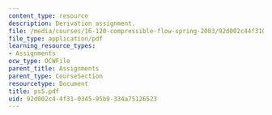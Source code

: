 ```yaml
---
content_type: resource
description: Derivation assignment.
file: /media/courses/16-120-compressible-flow-spring-2003/92d002c44f31034595b9334a75126523_ps5.pdf
file_type: application/pdf
learning_resource_types:
- Assignments
ocw_type: OCWFile
parent_title: Assignments
parent_type: CourseSection
resourcetype: Document
title: ps5.pdf
uid: 92d002c4-4f31-0345-95b9-334a75126523
---
```

